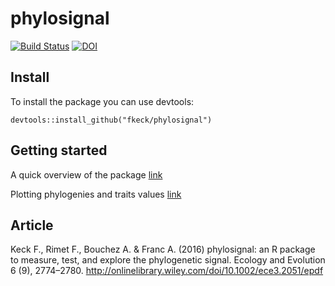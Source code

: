 # phylosignal

[![Build Status](https://travis-ci.org/fkeck/phylosignal.png?branch=master)](https://travis-ci.org/fkeck/phylosignal)
[![DOI](https://zenodo.org/badge/17973/fkeck/phylosignal.svg)](https://zenodo.org/badge/latestdoi/17973/fkeck/phylosignal)

## Install

To install the package you can use devtools:

    devtools::install_github("fkeck/phylosignal")

## Getting started
A quick overview of the package [link](http://www.francoiskeck.fr/phylosignal/demo_general.html)

Plotting phylogenies and traits values [link](http://www.francoiskeck.fr/phylosignal/demo_plots.html)


## Article
Keck F., Rimet F., Bouchez A. & Franc A. (2016) phylosignal: an R package to measure, test, and explore the phylogenetic signal. Ecology and Evolution 6 (9), 2774–2780. http://onlinelibrary.wiley.com/doi/10.1002/ece3.2051/epdf
